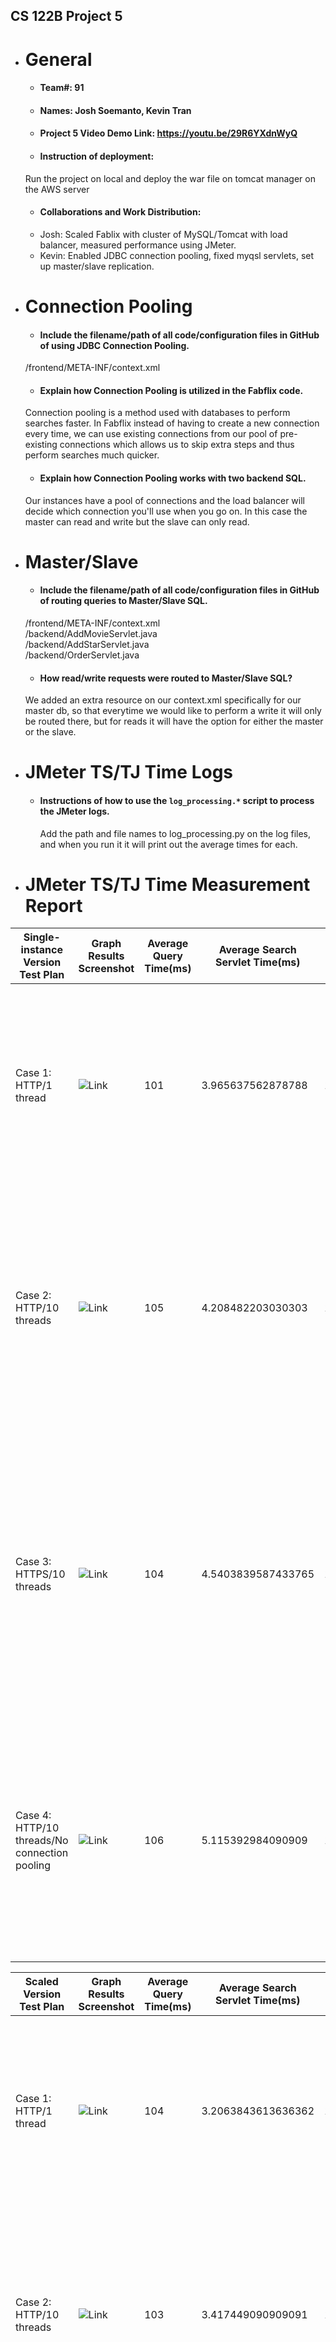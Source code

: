 ## CS 122B Project 5

- # General
    - #### Team#: 91
    
    - #### Names: Josh Soemanto, Kevin Tran
    
    - #### Project 5 Video Demo Link: https://youtu.be/29R6YXdnWyQ

    - #### Instruction of deployment: 
    Run the project on local and deploy the war file on tomcat manager on the AWS server

    - #### Collaborations and Work Distribution: 
    - Josh: Scaled Fablix with cluster of MySQL/Tomcat with load balancer, measured performance using JMeter.  
    - Kevin: Enabled JDBC connection pooling, fixed myqsl servlets, set up master/slave replication.


- # Connection Pooling
    - #### Include the filename/path of all code/configuration files in GitHub of using JDBC Connection Pooling.
    /frontend/META-INF/context.xml  
    - #### Explain how Connection Pooling is utilized in the Fabflix code.
     Connection pooling is a method used with databases to perform searches faster. In Fabflix instead of having to create a new connection every time, we can use existing connections from our pool of pre-existing connections which allows us to skip extra steps and thus perform searches much quicker. 
    - #### Explain how Connection Pooling works with two backend SQL.
    Our instances have a pool of connections and the load balancer will decide which connection you'll use when you go on. In this case the master can read and write but the slave can only read.

- # Master/Slave
    - #### Include the filename/path of all code/configuration files in GitHub of routing queries to Master/Slave SQL.
    /frontend/META-INF/context.xml  
    /backend/AddMovieServlet.java  
    /backend/AddStarServlet.java  
    /backend/OrderServlet.java  
    - #### How read/write requests were routed to Master/Slave SQL?
    We added an extra resource on our context.xml specifically for our master db, so that everytime we would like to perform a write it will only be routed there, but for reads it will have the option for either the master or the slave.

- # JMeter TS/TJ Time Logs
    - #### Instructions of how to use the `log_processing.*` script to process the JMeter logs.
      Add the path and file names to log_processing.py on the log files, and when you run it it will print out the average times for each.

- # JMeter TS/TJ Time Measurement Report

| **Single-instance Version Test Plan**          | **Graph Results Screenshot** | **Average Query Time(ms)** | **Average Search Servlet Time(ms)** | **Average JDBC Time(ms)** | **Analysis** |
|------------------------------------------------|------------------------------|----------------------------|-------------------------------------|---------------------------|--------------|
| Case 1: HTTP/1 thread                          | ![Link](../main/img/Single%201%20Connection.png) | 101                        | 3.965637562878788                 | 1.825863778030303      | Seeing how this is with connection pooling and with only 1 thread this should be the fastest time single case time since the server is under the least amount of stress here.           |
| Case 2: HTTP/10 threads                        | ![Link](../main/img/Single%2010%20Connection.png) | 105                        | 4.208482203030303                  | 1.6115404234848485    | Seeing how this is with connection pooling with 10 threads it’s expected to be a little slower than the first case with only 1 thread, but it still shouldn’t be a significantly large difference.           |
| Case 3: HTTPS/10 threads                       | ![Link](../main/img/Single%2010%20Connection%20HTTPS.png) | 104                        | 4.5403839587433765             | 1.8364649087812264    | Seeing how this is almost identical to Case 2 with connection pooling with 10 threads it should have almost no difference, but with HTTPS it should realistically be “slightly” slower since it’s secure and it has to send extra information.           |
| Case 4: HTTP/10 threads/No connection pooling  | ![Link](../main/img/Single%2010%20No%20Connection.png) | 106                        | 5.115392984090909                  | 1.2669663950757575          | This should be the slowest out of all the cases seeing how it has no connection pooling and 10 threads, which proves to be the case here. This proves that connection pooling is indeed beneficial.           |

| **Scaled Version Test Plan**                   | **Graph Results Screenshot** | **Average Query Time(ms)** | **Average Search Servlet Time(ms)** | **Average JDBC Time(ms)** | **Analysis** |
|------------------------------------------------|------------------------------|----------------------------|-------------------------------------|---------------------------|--------------|
| Case 1: HTTP/1 thread                          | ![Link](../main/img/Scaled%201%20Connection.png) | 104                       | 3.2063843613636362          | 1.0459005606060605           | This should be the fastest out of all the times since it’s with the scaled version and has connection pooling and only 1 thread sending requests.           |
| Case 2: HTTP/10 threads                        | ![Link](../main/img/Scaled%2010%20Connection.png) | 103                      | 3.417449090909091             | 1.3724243015151516         | This should be a bit slower than scaled Case 1 since it has 10 threads, but still faster than Case 2 of the single instance version seeing how we have scaled it upwards.           |
| Case 3: HTTP/10 threads/No connection pooling  | ![Link](../main/img/Scaled%2010%20No%20Connection.png) | 102                       | 5.335480392884179               | 1.697641626040878          | This should be a little slower than the previous scaled version cases since it doesn’t have connection pooling, but should still be near comparable to the other connection pooling single instance cases.           |
